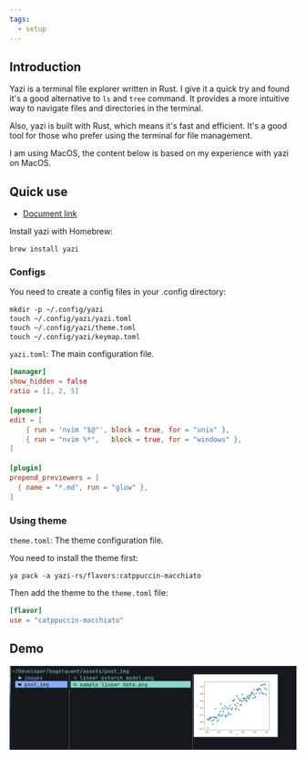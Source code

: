 ```yaml
---
tags:
  - setup
---
```


## Introduction

Yazi is a terminal file explorer written in Rust. I give it a quick try and found it's a good alternative to `ls` and `tree` command. It provides a more intuitive way to navigate files and directories in the terminal.

Also, yazi is built with Rust, which means it's fast and efficient. It's a good tool for those who prefer using the terminal for file management.

I am using MacOS, the content below is based on my experience with yazi on MacOS.

## Quick use

- [Document link](https://yazi-rs.github.io/docs/installation)

Install yazi with Homebrew:

```shell
brew install yazi
```

### Configs

You need to create a config files in your .config directory:

```shell
mkdir -p ~/.config/yazi
touch ~/.config/yazi/yazi.toml
touch ~/.config/yazi/theme.toml
touch ~/.config/yazi/keymap.toml
```

`yazi.toml`: The main configuration file.

```toml
[manager]
show_hidden = false
ratio = [1, 2, 5]

[opener]
edit = [
	{ run = 'nvim "$@"', block = true, for = "unix" },
	{ run = "nvim %*",   block = true, for = "windows" },
]

[plugin]
prepend_previewers = [
  { name = "*.md", run = "glow" },
]
```

### Using theme

`theme.toml`: The theme configuration file.

You need to install the theme first:

```shell
ya pack -a yazi-rs/flavors:catppuccin-macchiato
```

Then add the theme to the `theme.toml` file:

```toml
[flavor]
use = "catppuccin-macchiato"
```

## Demo

![yazi-demo](/assets/post_img/yazi-demo.png)

